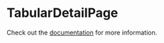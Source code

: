 # TabularDetailPage

Check out the [documentation](https://docs.commercetools.com/merchant-center-customizations/api-reference/commercetools-frontend-application-components#tabulardetailpage) for more information.
